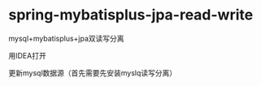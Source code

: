 # spring-mybatisplus-jpa-read-write
mysql+mybatisplus+jpa双读写分离

用IDEA打开

更新mysql数据源（首先需要先安装myslq读写分离）
